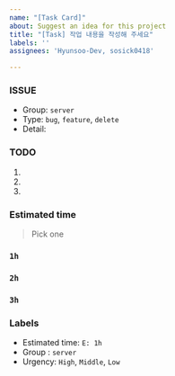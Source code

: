 ```yaml
---
name: "[Task Card]"
about: Suggest an idea for this project
title: "[Task] 작업 내용을 작성해 주세요"
labels: ''
assignees: 'Hyunsoo-Dev, sosick0418'

---
```


### ISSUE
- Group: `server`
- Type: `bug`, `feature`, `delete`
- Detail: 

### TODO
1. 
2.
3.

### Estimated time
> Pick one
### `1h`
### `2h`
### `3h`

### Labels
- Estimated time: `E: 1h`
- Group : `server`
- Urgency: `High`, `Middle`, `Low`
